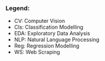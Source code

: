 ### Legend:
- CV: Computer Vision
- Cls: Classification Modelling
- EDA: Exploratory Data Analysis
- NLP: Natural Language Processing
- Reg: Regression Modelling
- WS: Web Scraping
